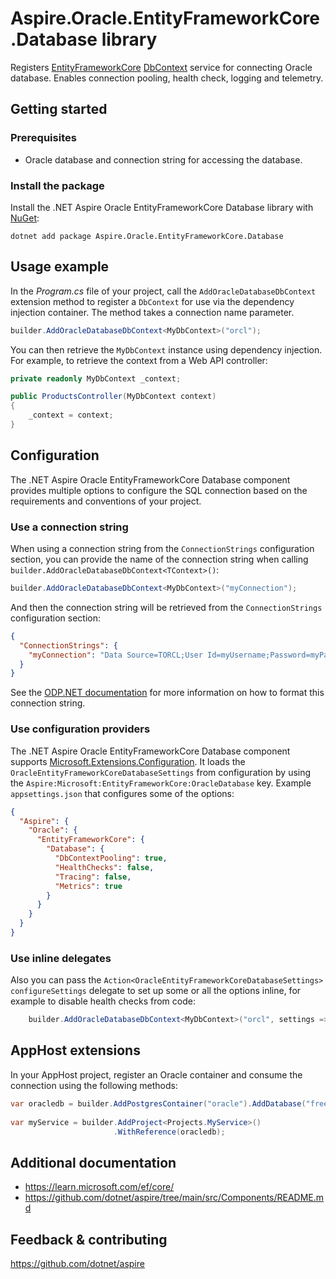 # Aspire.Oracle.EntityFrameworkCore.Database library

Registers [EntityFrameworkCore](https://learn.microsoft.com/ef/core/) [DbContext](https://learn.microsoft.com/dotnet/api/microsoft.entityframeworkcore.dbcontext) service for connecting Oracle database. Enables connection pooling, health check, logging and telemetry.

## Getting started

### Prerequisites

- Oracle database and connection string for accessing the database.

### Install the package

Install the .NET Aspire Oracle EntityFrameworkCore Database library with [NuGet](https://www.nuget.org):

```dotnetcli
dotnet add package Aspire.Oracle.EntityFrameworkCore.Database
```

## Usage example

In the _Program.cs_ file of your project, call the `AddOracleDatabaseDbContext` extension method to register a `DbContext` for use via the dependency injection container. The method takes a connection name parameter.

```csharp
builder.AddOracleDatabaseDbContext<MyDbContext>("orcl");
```

You can then retrieve the `MyDbContext` instance using dependency injection. For example, to retrieve the context from a Web API controller:

```csharp
private readonly MyDbContext _context;

public ProductsController(MyDbContext context)
{
    _context = context;
}
```

## Configuration

The .NET Aspire Oracle EntityFrameworkCore Database component provides multiple options to configure the SQL connection based on the requirements and conventions of your project.

### Use a connection string

When using a connection string from the `ConnectionStrings` configuration section, you can provide the name of the connection string when calling `builder.AddOracleDatabaseDbContext<TContext>()`:

```csharp
builder.AddOracleDatabaseDbContext<MyDbContext>("myConnection");
```

And then the connection string will be retrieved from the `ConnectionStrings` configuration section:

```json
{
  "ConnectionStrings": {
    "myConnection": "Data Source=TORCL;User Id=myUsername;Password=myPassword;"
  }
}
```

See the [ODP.NET documentation](https://docs.oracle.com/en/database/oracle/oracle-database/21/odpnt/#Oracle%C2%AE-Data-Provider-for-.NET) for more information on how to format this connection string.

### Use configuration providers

The .NET Aspire Oracle EntityFrameworkCore Database component supports [Microsoft.Extensions.Configuration](https://learn.microsoft.com/dotnet/api/microsoft.extensions.configuration). It loads the `OracleEntityFrameworkCoreDatabaseSettings` from configuration by using the `Aspire:Microsoft:EntityFrameworkCore:OracleDatabase` key. Example `appsettings.json` that configures some of the options:

```json
{
  "Aspire": {
    "Oracle": {
      "EntityFrameworkCore": {
        "Database": {
          "DbContextPooling": true,
          "HealthChecks": false,
          "Tracing": false,
          "Metrics": true
        }
      }
    }
  }
}
```

### Use inline delegates

Also you can pass the `Action<OracleEntityFrameworkCoreDatabaseSettings> configureSettings` delegate to set up some or all the options inline, for example to disable health checks from code:

```csharp
    builder.AddOracleDatabaseDbContext<MyDbContext>("orcl", settings => settings.HealthChecks = false);
```

## AppHost extensions 
  
 In your AppHost project, register an Oracle container and consume the connection using the following methods: 
  
 ```csharp 
 var oracledb = builder.AddPostgresContainer("oracle").AddDatabase("freepdb1"); 
  
 var myService = builder.AddProject<Projects.MyService>() 
                        .WithReference(oracledb); 
 ``` 

## Additional documentation

* https://learn.microsoft.com/ef/core/
* https://github.com/dotnet/aspire/tree/main/src/Components/README.md

## Feedback & contributing

https://github.com/dotnet/aspire
